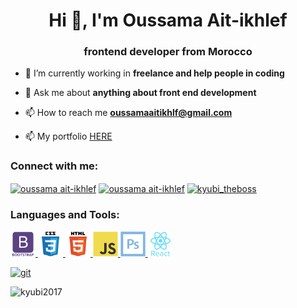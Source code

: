 <h1 align="center">Hi 👋, I'm Oussama Ait-ikhlef</h1>
<h3 align="center">frontend developer from Morocco</h3>

- 🔭 I’m currently working in **freelance and help people in coding**

- 💬 Ask me about **anything about front end development**

- 📫 How to reach me **oussamaaitikhlf@gmail.com**

- 📫 My portfolio <a href="https://peaceful-pasteur-24995c.netlify.app/">HERE</a>

<h3 align="left">Connect with me:</h3>
<p align="left">
<a href="https://linkedin.com/in/oussama ait-ikhlef" target="blank"><img align="center" src="https://cdn.jsdelivr.net/npm/simple-icons@3.0.1/icons/linkedin.svg" alt="oussama ait-ikhlef" height="30" width="40" /></a>
<a href="https://fb.com/oussama ait-ikhlef" target="blank"><img align="center" src="https://cdn.jsdelivr.net/npm/simple-icons@3.0.1/icons/facebook.svg" alt="oussama ait-ikhlef" height="30" width="40" /></a>
<a href="https://instagram.com/kyubi_theboss" target="blank"><img align="center" src="https://cdn.jsdelivr.net/npm/simple-icons@3.0.1/icons/instagram.svg" alt="kyubi_theboss" height="30" width="40" /></a>
</p>


<h3 align="left">Languages and Tools:</h3>
<p align="left"> <a href="https://getbootstrap.com" target="_blank"> <img src="https://raw.githubusercontent.com/devicons/devicon/master/icons/bootstrap/bootstrap-plain-wordmark.svg" alt="bootstrap" width="40" height="40"/> </a> <a href="https://www.w3schools.com/css/" target="_blank"> <img src="https://raw.githubusercontent.com/devicons/devicon/master/icons/css3/css3-original-wordmark.svg" alt="css3" width="40" height="40"/> </a> <a href="https://www.w3.org/html/" target="_blank"> <img src="https://raw.githubusercontent.com/devicons/devicon/master/icons/html5/html5-original-wordmark.svg" alt="html5" width="40" height="40"/> </a> <a href="https://developer.mozilla.org/en-US/docs/Web/JavaScript" target="_blank"> <img src="https://raw.githubusercontent.com/devicons/devicon/master/icons/javascript/javascript-original.svg" alt="javascript" width="40" height="40"/> </a> <a href="https://www.photoshop.com/en" target="_blank"> <img src="https://raw.githubusercontent.com/devicons/devicon/master/icons/photoshop/photoshop-line.svg" alt="photoshop" width="40" height="40"/> </a> <a href="https://reactjs.org/" target="_blank"> <img src="https://raw.githubusercontent.com/devicons/devicon/master/icons/react/react-original-wordmark.svg" alt="react" width="40" height="40"/> </a> </p>
<p align="left"> <a href="https://git-scm.com/" target="_blank"> <img src="https://www.vectorlogo.zone/logos/git-scm/git-scm-icon.svg" alt="git" width="40" height="40"/> </a> </p>

<p><img align="left" src="https://github-readme-stats.vercel.app/api/top-langs?username=kyubi2017&show_icons=true&locale=en&layout=compact" alt="kyubi2017" /></p>




